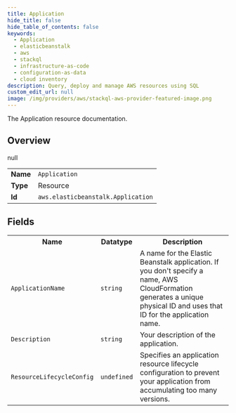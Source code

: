 ```yaml
---
title: Application
hide_title: false
hide_table_of_contents: false
keywords:
  - Application
  - elasticbeanstalk
  - aws
  - stackql
  - infrastructure-as-code
  - configuration-as-data
  - cloud inventory
description: Query, deploy and manage AWS resources using SQL
custom_edit_url: null
image: /img/providers/aws/stackql-aws-provider-featured-image.png
---
```

The Application resource documentation.

## Overview
<table><tbody>
<tr><td><b>Name</b></td><td><code>Application</code></td></tr>
<tr><td><b>Type</b></td><td>Resource</td></tr>
null
<tr><td><b>Id</b></td><td><code>aws.elasticbeanstalk.Application</code></td></tr>
</tbody></table>

## Fields
<table><tbody>
<tr><th>Name</th><th>Datatype</th><th>Description</th></tr>
<tr><td><code>ApplicationName</code></td><td><code>string</code></td><td>A name for the Elastic Beanstalk application. If you don't specify a name, AWS CloudFormation generates a unique physical ID and uses that ID for the application name.</td></tr><tr><td><code>Description</code></td><td><code>string</code></td><td>Your description of the application.</td></tr><tr><td><code>ResourceLifecycleConfig</code></td><td><code>undefined</code></td><td>Specifies an application resource lifecycle configuration to prevent your application from accumulating too many versions.</td></tr>
</tbody></table>